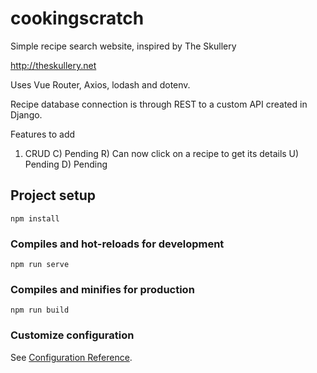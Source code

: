 # cookingscratch

Simple recipe search website, inspired by The Skullery

http://theskullery.net

Uses Vue Router, Axios, lodash and dotenv.

Recipe database connection is through REST to a custom API created in Django.

Features to add

1. CRUD
  C) Pending
  R) Can now click on a recipe to get its details
  U) Pending
  D) Pending

## Project setup
```
npm install
```

### Compiles and hot-reloads for development
```
npm run serve
```

### Compiles and minifies for production
```
npm run build
```

### Customize configuration
See [Configuration Reference](https://cli.vuejs.org/config/).
